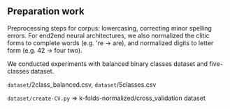 ## Preparation work
 
Preprocessing steps for corpus: lowercasing, correcting minor spelling errors. For end2end neural architectures, we also normalized the clitic forms to complete words (e.g. 're -> are), and normalized digits to letter form (e.g. 42 -> four two).

We conducted experiments with balanced binary classes dataset and five-classes dataset. 

`dataset`/2class_balanced.csv, `dataset`/5classes.csv 

`dataset/create-CV.py` => k-folds-normalized/cross_validation dataset 
 


